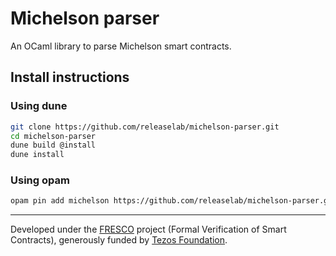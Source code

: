 # Michelson parser

An OCaml library to parse Michelson smart contracts.

## Install instructions

### Using dune

```bash
git clone https://github.com/releaselab/michelson-parser.git
cd michelson-parser
dune build @install
dune install
```

### Using opam

```bash
opam pin add michelson https://github.com/releaselab/michelson-parser.git
```

---

Developed under the [FRESCO](https://release.di.ubi.pt/projects/fresco.html)
project (Formal Verification of Smart Contracts), generously funded by [Tezos
Foundation](https://tezos.foundation).
